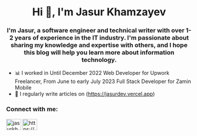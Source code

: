 <h1 align="center">Hi 👋, I'm Jasur Khamzayev</h1>
<h3 align="center">I'm Jasur, a software engineer and technical writer with over 1-2 years of experience in the IT industry. I'm passionate about sharing my knowledge and expertise with others, and I hope this blog will help you learn more about information technology.</h3>

- 📊 I worked in Until December 2022 Web Developer for Upwork Freelancer, From June to early July 2023
Full Stack Developer for Zamin Mobile
- 📝 I regularly write articles on (https://jasurdev.vercel.app)


<h3 align="left">Connect with me:</h3>
<p align="left">
<a href="https://twitter.com/JasurKhamzayev" target="blank"><img align="center" src="https://raw.githubusercontent.com/rahuldkjain/github-profile-readme-generator/master/src/images/icons/Social/twitter.svg" alt="jasurkhamzayev" height="30" width="40" /></a>
<a href="https://www.linkedin.com/in/jasurkhamzayev" target="blank"><img align="center" src="https://raw.githubusercontent.com/rahuldkjain/github-profile-readme-generator/master/src/images/icons/Social/linked-in-alt.svg" alt="https://www.linkedin.com/in/jasurkhamzayev" height="30" width="40" /></a>
</p>
